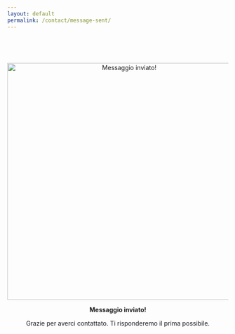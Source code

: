 ```yaml
---
layout: default
permalink: /contact/message-sent/
---
```


<style type="text/css" media="screen">
  .container {
    margin: 0px auto;
    max-width: 600px;
    text-align: center;
    padding-top: 60px;
  }
</style>

<div class="container">
  <img src="/assets/img/message.gif" width="540" alt="Messaggio inviato!">
  <p><strong>Messaggio inviato!</strong></p>
  <p>Grazie per averci contattato. Ti risponderemo il prima possibile.</p>
</div>
